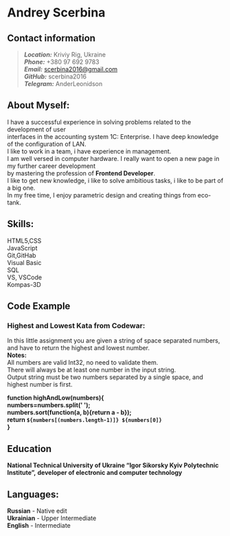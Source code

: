 #                           Andrey Scerbina 

## Contact information
> ***Location:*** Kriviy Rig, Ukraine <br>
> ***Phone:*** +380 97 692 9783 <br>
> ***Email:*** scerbina2016@gmail.com <br>
> ***GitHub:*** scerbina2016 <br>
> ***Telegram:*** AnderLeonidson <br>

## About Myself:

  I have a successful experience in solving problems related to the development of user <br>
interfaces in the accounting system 1C: Enterprise. I have deep knowledge of the configuration of LAN.<br>
I like to work in a team, i have experience in management.<br>
 I am well versed in computer hardware. I really want to open a new page in my further career development<br>
by mastering the profession of **Frontend Developer**.<br>
I like to get new knowledge, i like to solve ambitious tasks, i like to be part of a big one.<br>
In my free time, I enjoy parametric design and creating things from eco-tank.<br>

##  Skills:

HTML5,CSS <br>
JavaScript <br>
Git,GitHab <br>
Visual Basic <br>
SQL <br>
VS, VSCode <br>
Kompas-3D <br>



##  Code Example
### Highest and Lowest Kata from Codewar:
In this little assignment you are given a string of space separated numbers, and have to return the highest and lowest number.<br>
**Notes:**<br>
All numbers are valid Int32, no need to validate them.<br>
There will always be at least one number in the input string.<br>
Output string must be two numbers separated by a single space, and highest number is first.<br>

**function highAndLow(numbers){<br>
numbers=numbers.split(' ');<br>
numbers.sort(function(a, b){return a - b});<br>
  return `${numbers[(numbers.length-1)]} ${numbers[0]}` <br>
}**<br>


##  Education

**National Technical University of Ukraine “Igor Sikorsky Kyiv Polytechnic Institute”,** 
**developer of electronic and computer technology**


## Languages:
**Russian** - Native edit <br>
**Ukrainian** - Upper Intermediate <br> 
**English** - Intermediate <br> <br>

